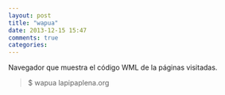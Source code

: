 ```yaml
---
layout: post
title: "wapua"
date: 2013-12-15 15:47
comments: true
categories: 
---
```

Navegador que muestra el código WML de la páginas visitadas.

>$ wapua lapipaplena.org

